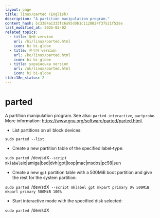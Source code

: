 ```yaml
---
layout: page
title: linux/parted (English)
description: "A partition manipulation program."
content_hash: bc3384a1333fc6a95d0b1c1128824f37521f528e
last_modified_at: 2025-03-02
related_topics:
  - title: हिन्दी version
    url: /hi/linux/parted.html
    icon: bi bi-globe
  - title: 한국어 version
    url: /ko/linux/parted.html
    icon: bi bi-globe
  - title: українська version
    url: /uk/linux/parted.html
    icon: bi bi-globe
tldri18n_status: 2
---
```

# parted

A partition manipulation program.
See also: `parted-interactive`, `partprobe`.
More information: <https://www.gnu.org/software/parted/parted.html>.

- List partitions on all block devices:

`sudo parted --list`

- Create a new partition table of the specified label-type:

`sudo parted `<span class="tldr-var badge badge-pill bg-dark-lm bg-white-dm text-white-lm text-dark-dm font-weight-bold">/dev/sdX</span>` --script mklabel `<span class="tldr-var badge badge-pill bg-dark-lm bg-white-dm text-white-lm text-dark-dm font-weight-bold">aix|amiga|bsd|dvh|gpt|loop|mac|msdos|pc98|sun</span>

- Create a new `gpt` partition table with a 500MiB boot partition and give the rest for the system partition:

`sudo parted `<span class="tldr-var badge badge-pill bg-dark-lm bg-white-dm text-white-lm text-dark-dm font-weight-bold">/dev/sdX</span>` --script mklabel gpt mkpart primary 0% 500MiB mkpart primary 500MiB 100%`

- Start interactive mode with the specified disk selected:

`sudo parted `<span class="tldr-var badge badge-pill bg-dark-lm bg-white-dm text-white-lm text-dark-dm font-weight-bold">/dev/sdX</span>
